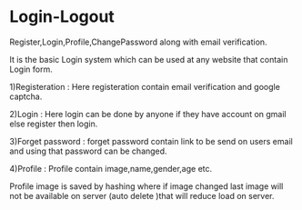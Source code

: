 # Login-Logout
Register,Login,Profile,ChangePassword along with email verification.

It is the basic Login system which can be used at any website that contain Login form.

1)Registeration :
  Here registeration contain email verification and google captcha.

2)Login :
  Here login can be done by anyone if they have account on gmail else register then login.
  
3)Forget password :
  forget password contain link to be send on users email and using that password can be changed.
 
4)Profile : 
  Profile contain image,name,gender,age etc. 
  
  Profile image is saved by hashing where if image changed last image will not be available on server (auto delete )that will reduce load on server. 
